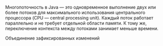 Многопоточность в Java — это одновременное выполнение двух или более потоков для максимального использования центрального процессора (CPU — central processing unit).
Каждый поток работает параллельно и не требует отдельной области памяти.  К тому же, переключение контекста между потоками занимает меньше времени.

Объединение зафиксированных изменений